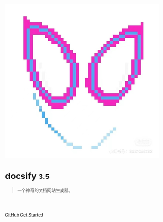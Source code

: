 
![logo](_media/二向箔logo.jpg)
# docsify <small>3.5</small>

> 一个神奇的文档网站生成器。

<br>

<span id="busuanzi_container_site_pv" style='display:none'>
    👀 本站总访问量：<span id="busuanzi_value_site_pv"></span> 次
</span>
<span id="busuanzi_container_site_uv" style='display:none'>
    | 🚴‍♂️ 本站总访客数：<span id="busuanzi_value_site_uv"></span> 人
</span>

<br>

[GitHub](https://github.com/Ian-zy0329/MyDocsify)
[Get Started](README.md)